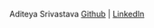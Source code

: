 Aditeya Srivastava [Github](https://github.com/aditeyaS) | [LinkedIn](https://www.linkedin.com/in/aditeyaaaa/)